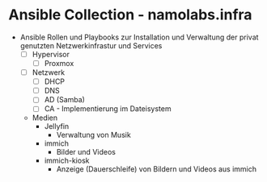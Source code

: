# Ansible Collection - namolabs.infra

- Ansible Rollen und Playbooks zur Installation und Verwaltung der privat genutzten Netzwerkinfrastur und Services
  - [ ] Hypervisor
    - [ ] Proxmox
  - [ ] Netzwerk
    - [ ] DHCP
    - [ ] DNS
    - [ ] AD (Samba)
    - [ ] CA - Implementierung im Dateisystem
  - Medien
    - Jellyfin
      - Verwaltung von Musik
    - immich
      - Bilder und Videos
    - immich-kiosk
      - Anzeige (Dauerschleife) von Bildern und Videos aus immich

